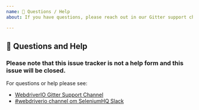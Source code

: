 ```yaml
---
name: 💬 Questions / Help
about: If you have questions, please reach out in our Gitter support channel.

---
```


## 💬 Questions and Help

### Please note that this issue tracker is not a help form and this issue will be closed.

For questions or help please see:

- [WebdriverIO Gitter Support Channel](https://gitter.im/webdriverio/webdriverio)
- [#webdriverio channel om SeleniumHQ Slack](https://seleniumhq.slack.com/join/shared_invite/zt-f7jwg1n7-RVw4v4sMA7Zjufira_~EVw#/)
